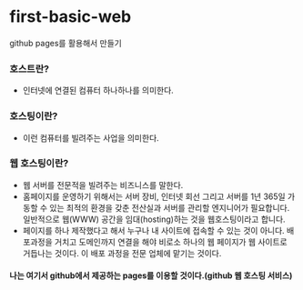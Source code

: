 # first-basic-web
github pages를 활용해서 만들기

### 호스트란?
* 인터넷에 연결된 컴퓨터 하나하나를 의미한다.

### 호스팅이란?
* 이런 컴퓨터를 빌려주는 사업을 의미한다.

### 웹 호스팅이란?
* 웹 서버를 전문적을 빌려주는 비즈니스를 말한다.
* 홈페이지를 운영하기 위해서는 서버 장비, 인터넷 회선 그리고 서버를 1년 365일 가동할 수 있는 최적의 환경을 갖춘 전산실과 서버를 관리할 엔지니어가 필요합니다. 
일반적으로 웹(WWW) 공간을 임대(hosting)하는 것을 웹호스팅이라고 합니다.
* 페이지를 하나 제작했다고 해서 누구나 내 사이트에 접속할 수 있는 것이 아니다. 배포과정을 거치고 도메인까지 연결을 해야 비로소 하나의 웹 페이지가 웹 사이트로 거듭나는 것이다.
이 배포 과정을 전문 업체에 맡기는 것이다. 


#### 나는 여기서 github에서 제공하는 pages를 이용할 것이다.(github 웹 호스팅 서비스)
